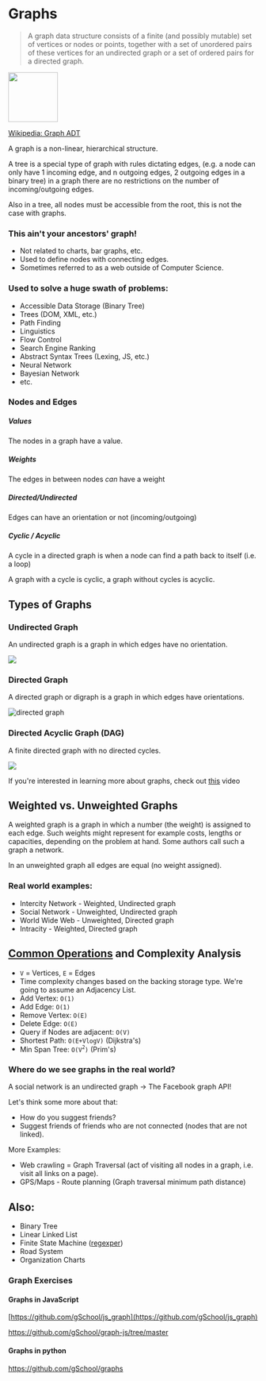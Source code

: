 # Graphs

> A graph data structure consists of a finite (and possibly mutable) set of vertices or nodes or points, together with a set of unordered pairs of these vertices for an undirected graph or a set of ordered pairs for a directed graph.

<img height="100" src="http://web.cecs.pdx.edu/~sheard/course/Cs163/Graphics/graph1.png">

[Wikipedia: Graph ADT](https://en.wikipedia.org/wiki/Graph_(abstract_data_type))

A graph is a non-linear, hierarchical structure.

A tree is a special type of graph with rules dictating edges, (e.g. a node can only have 1 incoming edge, and n outgoing edges, 2 outgoing edges in a binary tree) in a graph there are no restrictions on the number of incoming/outgoing edges.

Also in a tree, all nodes must be accessible from the root, this is not the case with graphs.

### This ain't your ancestors' graph!

* Not related to charts, bar graphs, etc.
* Used to define nodes with connecting edges.
* Sometimes referred to as a web outside of Computer Science.

### Used to solve a huge swath of problems:
  * Accessible Data Storage (Binary Tree)
  * Trees (DOM, XML, etc.)
  * Path Finding
  * Linguistics
  * Flow Control
  * Search Engine Ranking
  * Abstract Syntax Trees (Lexing, JS, etc.)
  * Neural Network
  * Bayesian Network
  * etc.

### Nodes and Edges

##### Values
The nodes in a graph have a value.

##### Weights
The edges in between nodes _can_ have a weight

##### Directed/Undirected
Edges can have an orientation or not (incoming/outgoing)

##### Cyclic / Acyclic

A cycle in a directed graph is when a node can find a path back to itself (i.e. a loop)

A graph with a cycle is cyclic, a graph without cycles is acyclic.

## Types of Graphs

### Undirected Graph

An undirected graph is a graph in which edges have no orientation.

![](http://www.xatlantis.ch/examples/graphics/graph1_example.png)


### Directed Graph

A directed graph or digraph is a graph in which edges have orientations. 

![directed graph](http://upload.wikimedia.org/wikipedia/commons/a/a0/CPT-Graphs-directed-weighted-ex2.svg)

### Directed Acyclic Graph (DAG)

A finite directed graph with no directed cycles.

![](https://upload.wikimedia.org/wikipedia/commons/4/4b/Directed_acyclic_graph.svg)

If you're interested in learning more about graphs, check out [this](https://www.youtube.com/watch?v=gXgEDyodOJU&list=PL2_aWCzGMAwI3W_JlcBbtYTwiQSsOTa6P&index=38) video

## Weighted vs. Unweighted Graphs

A weighted graph is a graph in which a number (the weight) is assigned to each edge. Such weights might represent for example costs, lengths or capacities, depending on the problem at hand. Some authors call such a graph a network.

In an unweighted graph all edges are equal (no weight assigned).

### Real world examples:
* Intercity Network - Weighted, Undirected graph
* Social Network - Unweighted, Undirected graph
* World Wide Web - Unweighted, Directed graph
* Intracity - Weighted, Directed graph

## [Common Operations](https://en.wikipedia.org/wiki/Graph_(abstract_data_type)#Operations) and Complexity Analysis

* `V` = Vertices, `E` = Edges
* Time complexity changes based on the backing storage type. We're going to assume an Adjacency List.
* Add Vertex: `O(1)`
* Add Edge: `O(1)`
* Remove Vertex: `O(E)`
* Delete Edge: `O(E)`
* Query if Nodes are adjacent: `O(V)`
* Shortest Path: `O(E+VlogV)` (Dijkstra's)
* Min Span Tree: `O(V`<sup>`2`</sup>`)` (Prim's) 

### Where do we see graphs in the real world?

A social network is an undirected graph -> The Facebook graph API!

Let's think some more about that:
* How do you suggest friends?
 * Suggest friends of friends who are not connected (nodes that are not linked).

More Examples:
* Web crawling = Graph Traversal (act of visiting all nodes in a graph, i.e. visit all links on a page).
* GPS/Maps - Route planning (Graph traversal minimum path distance)

## Also:
  * Binary Tree
  * Linear Linked List
  * Finite State Machine ([regexper](http://regexper.com/))
  * Road System
  * Organization Charts

### Graph Exercises

#### Graphs in JavaScript

[https://github.com/gSchool/js_graph](https://github.com/gSchool/js_graph)

https://github.com/gSchool/graph-js/tree/master


#### Graphs in python
https://github.com/gSchool/graphs
